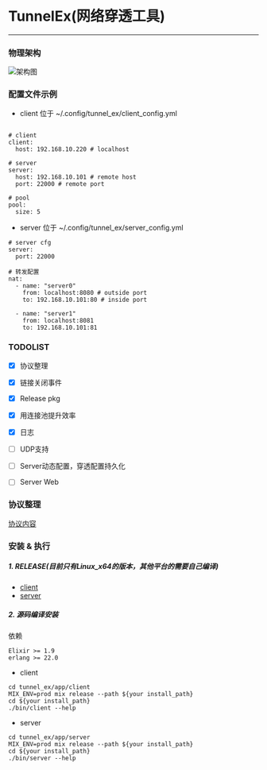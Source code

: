 # TunnelEx(网络穿透工具)

--------------

### 物理架构

![架构图](https://gitlab.jiliguala.com/alex_wan/tunnel_ex/raw/master/media/structure.png)


### 配置文件示例

- client 位于 ~/.config/tunnel_ex/client_config.yml

```

# client
client:
  host: 192.168.10.220 # localhost

# server
server:
  host: 192.168.10.101 # remote host
  port: 22000 # remote port

# pool
pool:
  size: 5

```

- server 位于 ~/.config/tunnel_ex/server_config.yml

```
# server cfg
server:
  port: 22000

# 转发配置
nat:
  - name: "server0"
    from: localhost:8080 # outside port
    to: 192.168.10.101:80 # inside port

  - name: "server1"
    from: localhost:8081
    to: 192.168.10.101:81

```

### TODOLIST

- [x] 协议整理
- [x] 链接关闭事件
- [x] Release pkg
- [x] 用连接池提升效率
- [x] 日志
- [ ] UDP支持
- [ ] Server动态配置，穿透配置持久化
- [ ] Server Web


### 协议整理

  [协议内容](https://gitlab.jiliguala.com/alex_wan/tunnel_ex/blob/master/apps/common/lib/protocal.ex)


### 安装 & 执行

##### 1. RELEASE(目前只有Linux_x64的版本，其他平台的需要自己编译)

- [client](http://10.50.126.0:8000/tunnel_client_v1.1.zip)
- [server](http://10.50.126.0:8000/tunnel_server_v1.1.zip)

##### 2. 源码编译安装
依赖
```
Elixir >= 1.9
erlang >= 22.0
```

- client
```
cd tunnel_ex/app/client
MIX_ENV=prod mix release --path ${your install_path}
cd ${your install_path}
./bin/client --help
```

- server
```
cd tunnel_ex/app/server
MIX_ENV=prod mix release --path ${your install_path}
cd ${your install_path}
./bin/server --help
```